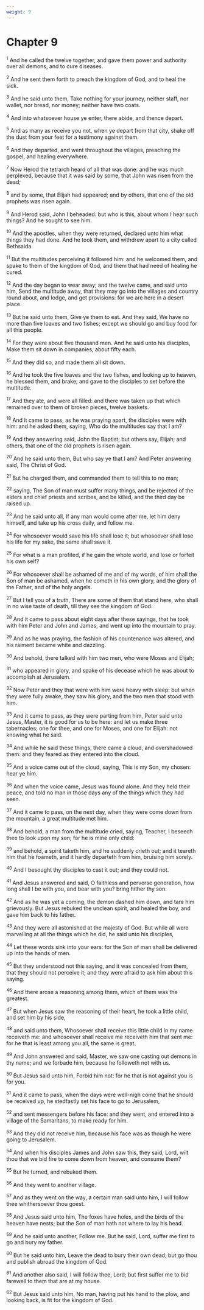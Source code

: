 ```yaml
---
weight: 9
---
```


# Chapter 9

<sup>1</sup> And he called the twelve together, and gave them power and authority over all demons, and to cure diseases. 

<sup>2</sup> And he sent them forth to preach the kingdom of God, and to heal the sick. 

<sup>3</sup> And he said unto them, Take nothing for your journey, neither staff, nor wallet, nor bread, nor money; neither have two coats. 

<sup>4</sup> And into whatsoever house ye enter, there abide, and thence depart. 

<sup>5</sup> And as many as receive you not, when ye depart from that city, shake off the dust from your feet for a testimony against them. 

<sup>6</sup> And they departed, and went throughout the villages, preaching the gospel, and healing everywhere. 

<sup>7</sup> Now Herod the tetrarch heard of all that was done: and he was much perplexed, because that it was said by some, that John was risen from the dead; 

<sup>8</sup> and by some, that Elijah had appeared; and by others, that one of the old prophets was risen again. 

<sup>9</sup> And Herod said, John I beheaded: but who is this, about whom I hear such things? And he sought to see him. 

<sup>10</sup> And the apostles, when they were returned, declared unto him what things they had done. And he took them, and withdrew apart to a city called Bethsaida. 

<sup>11</sup> But the multitudes perceiving it followed him: and he welcomed them, and spake to them of the kingdom of God, and them that had need of healing he cured. 

<sup>12</sup> And the day began to wear away; and the twelve came, and said unto him, Send the multitude away, that they may go into the villages and country round about, and lodge, and get provisions: for we are here in a desert place. 

<sup>13</sup> But he said unto them, Give ye them to eat. And they said, We have no more than five loaves and two fishes; except we should go and buy food for all this people. 

<sup>14</sup> For they were about five thousand men. And he said unto his disciples, Make them sit down in companies, about fifty each. 

<sup>15</sup> And they did so, and made them all sit down. 

<sup>16</sup> And he took the five loaves and the two fishes, and looking up to heaven, he blessed them, and brake; and gave to the disciples to set before the multitude. 

<sup>17</sup> And they ate, and were all filled: and there was taken up that which remained over to them of broken pieces, twelve baskets. 

<sup>18</sup> And it came to pass, as he was praying apart, the disciples were with him: and he asked them, saying, Who do the multitudes say that I am? 

<sup>19</sup> And they answering said, John the Baptist; but others say, Elijah; and others, that one of the old prophets is risen again. 

<sup>20</sup> And he said unto them, But who say ye that I am? And Peter answering said, The Christ of God. 

<sup>21</sup> But he charged them, and commanded them to tell this to no man; 

<sup>22</sup> saying, The Son of man must suffer many things, and be rejected of the elders and chief priests and scribes, and be killed, and the third day be raised up. 

<sup>23</sup> And he said unto all, If any man would come after me, let him deny himself, and take up his cross daily, and follow me. 

<sup>24</sup> For whosoever would save his life shall lose it; but whosoever shall lose his life for my sake, the same shall save it. 

<sup>25</sup> For what is a man profited, if he gain the whole world, and lose or forfeit his own self? 

<sup>26</sup> For whosoever shall be ashamed of me and of my words, of him shall the Son of man be ashamed, when he cometh in his own glory, and the glory of the Father, and of the holy angels. 

<sup>27</sup> But I tell you of a truth, There are some of them that stand here, who shall in no wise taste of death, till they see the kingdom of God. 

<sup>28</sup> And it came to pass about eight days after these sayings, that he took with him Peter and John and James, and went up into the mountain to pray. 

<sup>29</sup> And as he was praying, the fashion of his countenance was altered, and his raiment became white and dazzling. 

<sup>30</sup> And behold, there talked with him two men, who were Moses and Elijah; 

<sup>31</sup> who appeared in glory, and spake of his decease which he was about to accomplish at Jerusalem. 

<sup>32</sup> Now Peter and they that were with him were heavy with sleep: but when they were fully awake, they saw his glory, and the two men that stood with him. 

<sup>33</sup> And it came to pass, as they were parting from him, Peter said unto Jesus, Master, it is good for us to be here: and let us make three tabernacles; one for thee, and one for Moses, and one for Elijah: not knowing what he said. 

<sup>34</sup> And while he said these things, there came a cloud, and overshadowed them: and they feared as they entered into the cloud. 

<sup>35</sup> And a voice came out of the cloud, saying, This is my Son, my chosen: hear ye him. 

<sup>36</sup> And when the voice came, Jesus was found alone. And they held their peace, and told no man in those days any of the things which they had seen. 

<sup>37</sup> And it came to pass, on the next day, when they were come down from the mountain, a great multitude met him. 

<sup>38</sup> And behold, a man from the multitude cried, saying, Teacher, I beseech thee to look upon my son; for he is mine only child: 

<sup>39</sup> and behold, a spirit taketh him, and he suddenly crieth out; and it teareth him that he foameth, and it hardly departeth from him, bruising him sorely. 

<sup>40</sup> And I besought thy disciples to cast it out; and they could not. 

<sup>41</sup> And Jesus answered and said, O faithless and perverse generation, how long shall I be with you, and bear with you? bring hither thy son. 

<sup>42</sup> And as he was yet a coming, the demon dashed him down, and tare him grievously. But Jesus rebuked the unclean spirit, and healed the boy, and gave him back to his father. 

<sup>43</sup> And they were all astonished at the majesty of God. But while all were marvelling at all the things which he did, he said unto his disciples, 

<sup>44</sup> Let these words sink into your ears: for the Son of man shall be delivered up into the hands of men. 

<sup>45</sup> But they understood not this saying, and it was concealed from them, that they should not perceive it; and they were afraid to ask him about this saying. 

<sup>46</sup> And there arose a reasoning among them, which of them was the greatest. 

<sup>47</sup> But when Jesus saw the reasoning of their heart, he took a little child, and set him by his side, 

<sup>48</sup> and said unto them, Whosoever shall receive this little child in my name receiveth me: and whosoever shall receive me receiveth him that sent me: for he that is least among you all, the same is great. 

<sup>49</sup> And John answered and said, Master, we saw one casting out demons in thy name; and we forbade him, because he followeth not with us. 

<sup>50</sup> But Jesus said unto him, Forbid him not: for he that is not against you is for you. 

<sup>51</sup> And it came to pass, when the days were well-nigh come that he should be received up, he stedfastly set his face to go to Jerusalem, 

<sup>52</sup> and sent messengers before his face: and they went, and entered into a village of the Samaritans, to make ready for him. 

<sup>53</sup> And they did not receive him, because his face was as though he were going to Jerusalem. 

<sup>54</sup> And when his disciples James and John saw this, they said, Lord, wilt thou that we bid fire to come down from heaven, and consume them? 

<sup>55</sup> But he turned, and rebuked them. 

<sup>56</sup> And they went to another village. 

<sup>57</sup> And as they went on the way, a certain man said unto him, I will follow thee whithersoever thou goest. 

<sup>58</sup> And Jesus said unto him, The foxes have holes, and the birds of the heaven have nests; but the Son of man hath not where to lay his head. 

<sup>59</sup> And he said unto another, Follow me. But he said, Lord, suffer me first to go and bury my father. 

<sup>60</sup> But he said unto him, Leave the dead to bury their own dead; but go thou and publish abroad the kingdom of God. 

<sup>61</sup> And another also said, I will follow thee, Lord; but first suffer me to bid farewell to them that are at my house. 

<sup>62</sup> But Jesus said unto him, No man, having put his hand to the plow, and looking back, is fit for the kingdom of God. 


